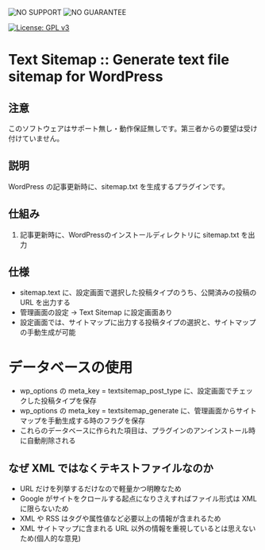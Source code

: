 ![NO SUPPORT](http://add.sh/images/no-support.png) ![NO GUARANTEE](http://add.sh/images/no-guarantee.png)

[![License: GPL v3](https://img.shields.io/badge/License-GPLv3-blue.svg)](https://www.gnu.org/licenses/gpl-3.0)

# Text Sitemap :: Generate text file sitemap for WordPress

## 注意

このソフトウェアはサポート無し・動作保証無しです。第三者からの要望は受け付けていません。

## 説明

WordPress の記事更新時に、sitemap.txt を生成するプラグインです。


## 仕組み

1. 記事更新時に、WordPressのインストールディレクトリに sitemap.txt を出力

## 仕様

* sitemap.text に、設定画面で選択した投稿タイプのうち、公開済みの投稿の URL を出力する
* 管理画面の設定 -> Text Sitemap に設定画面あり
* 設定画面では、サイトマップに出力する投稿タイプの選択と、サイトマップの手動生成が可能

# データベースの使用
* wp_options の meta_key = textsitemap_post_type に、設定画面でチェックした投稿タイプを保存
* wp_options の meta_key = textsitemap_generate に、管理画面からサイトマップを手動生成する時のフラグを保存
* これらのデータベースに作られた項目は、プラグインのアンインストール時に自動削除される

## なぜ XML ではなくテキストファイルなのか

* URL だけを列挙するだけなので軽量かつ明瞭なため
* Google がサイトをクロールする起点になりさえすればファイル形式は XML に限らないため
* XML や RSS はタグや属性値など必要以上の情報が含まれるため
* XML サイトマップに含まれる URL 以外の情報を重視しているとは思えないため(個人的な意見)



